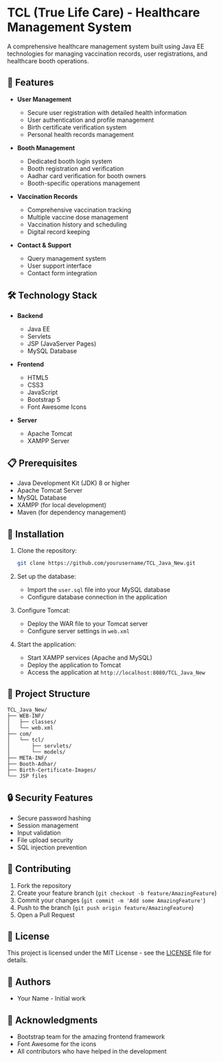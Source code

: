 # TCL (True Life Care) - Healthcare Management System

A comprehensive healthcare management system built using Java EE technologies for managing vaccination records, user registrations, and healthcare booth operations.

## 🌟 Features

- **User Management**
  - Secure user registration with detailed health information
  - User authentication and profile management
  - Birth certificate verification system
  - Personal health records management

- **Booth Management**
  - Dedicated booth login system
  - Booth registration and verification
  - Aadhar card verification for booth owners
  - Booth-specific operations management

- **Vaccination Records**
  - Comprehensive vaccination tracking
  - Multiple vaccine dose management
  - Vaccination history and scheduling
  - Digital record keeping

- **Contact & Support**
  - Query management system
  - User support interface
  - Contact form integration

## 🛠️ Technology Stack

- **Backend**
  - Java EE
  - Servlets
  - JSP (JavaServer Pages)
  - MySQL Database

- **Frontend**
  - HTML5
  - CSS3
  - JavaScript
  - Bootstrap 5
  - Font Awesome Icons

- **Server**
  - Apache Tomcat
  - XAMPP Server

## 📋 Prerequisites

- Java Development Kit (JDK) 8 or higher
- Apache Tomcat Server
- MySQL Database
- XAMPP (for local development)
- Maven (for dependency management)

## 🚀 Installation

1. Clone the repository:
   ```bash
   git clone https://github.com/yourusername/TCL_Java_New.git
   ```

2. Set up the database:
   - Import the `user.sql` file into your MySQL database
   - Configure database connection in the application

3. Configure Tomcat:
   - Deploy the WAR file to your Tomcat server
   - Configure server settings in `web.xml`

4. Start the application:
   - Start XAMPP services (Apache and MySQL)
   - Deploy the application to Tomcat
   - Access the application at `http://localhost:8080/TCL_Java_New`

## 📁 Project Structure

```
TCL_Java_New/
├── WEB-INF/
│   ├── classes/
│   └── web.xml
├── com/
│   └── tcl/
│       ├── servlets/
│       └── models/
├── META-INF/
├── Booth-Adhar/
├── Birth-Certificate-Images/
└── JSP files
```

## 🔒 Security Features

- Secure password hashing
- Session management
- Input validation
- File upload security
- SQL injection prevention

## 🤝 Contributing

1. Fork the repository
2. Create your feature branch (`git checkout -b feature/AmazingFeature`)
3. Commit your changes (`git commit -m 'Add some AmazingFeature'`)
4. Push to the branch (`git push origin feature/AmazingFeature`)
5. Open a Pull Request

## 📝 License

This project is licensed under the MIT License - see the [LICENSE](LICENSE) file for details.

## 👥 Authors

- Your Name - Initial work

## 🙏 Acknowledgments

- Bootstrap team for the amazing frontend framework
- Font Awesome for the icons
- All contributors who have helped in the development 